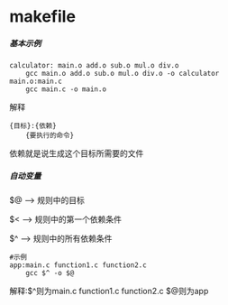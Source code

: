 # makefile
##### 基本示例
```
calculator: main.o add.o sub.o mul.o div.o
    gcc main.o add.o sub.o mul.o div.o -o calculator
main.o:main.c
    gcc main.c -o main.o
```
解释
```
{目标}:{依赖}
    {要执行的命令}
```
依赖就是说生成这个目标所需要的文件
##### 自动变量
$@ --> 规则中的目标

$< --> 规则中的第一个依赖条件

$^ --> 规则中的所有依赖条件
```
#示例
app:main.c function1.c function2.c
    gcc $^ -o $@
```
解释:$^则为main.c function1.c function2.c $@则为app